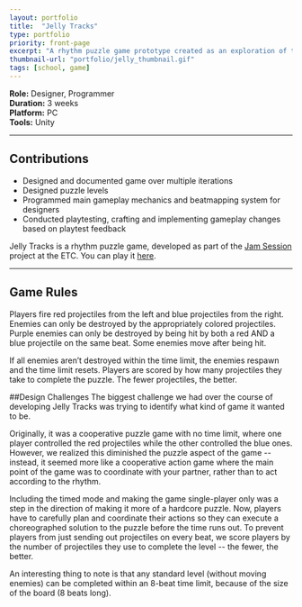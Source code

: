 ```yaml
---
layout: portfolio
title:  "Jelly Tracks"
type: portfolio
priority: front-page
excerpt: "A rhythm puzzle game prototype created as an exploration of the rhythm game genre."
thumbnail-url: "portfolio/jelly_thumbnail.gif"
tags: [school, game]
---
```


**Role:** Designer, Programmer  
**Duration:** 3 weeks  
**Platform:** PC  
**Tools:** Unity   

<hr />

## Contributions
* Designed and documented game over multiple iterations
* Designed puzzle levels
* Programmed main gameplay mechanics and beatmapping system for designers
* Conducted playtesting, crafting and implementing gameplay changes based on playtest feedback

Jelly Tracks is a rhythm puzzle game, developed as part of the [Jam Session](https://etc.cmu.edu/projects/jam-session) project at the ETC. You can play it [here](https://jamsession.itch.io/jelly-tracks).

<hr />

## Game Rules
Players fire red projectiles from the left and blue projectiles from the right.
Enemies can only be destroyed by the appropriately colored projectiles.
Purple enemies can only be destroyed by being hit by both a red AND a blue projectile on the same beat.
Some enemies move after being hit.

If all enemies aren’t destroyed within the time limit, the enemies respawn and the time limit resets.
Players are scored by how many projectiles they take to complete the puzzle. The fewer projectiles, the better.


##Design Challenges
The biggest challenge we had over the course of developing Jelly Tracks was trying to identify what kind of game it wanted to be.

Originally, it was a cooperative puzzle game with no time limit, where one player controlled the red projectiles while the other controlled the blue ones. However, we realized this diminished the puzzle aspect of the game -- instead, it seemed more like a cooperative action game where the main point of the game was to coordinate with your partner, rather than to act according to the rhythm.

Including the timed mode and making the game single-player only was a step in the direction of making it more of a hardcore puzzle. Now, players have to carefully plan and coordinate their actions so they can execute a choreographed solution to the puzzle before the time runs out. To prevent players from just sending out projectiles on every beat, we score players by the number of projectiles they use to complete the level -- the fewer, the better.

An interesting thing to note is that any standard level (without moving enemies) can be completed within an 8-beat time limit, because of the size of the board (8 beats long).
